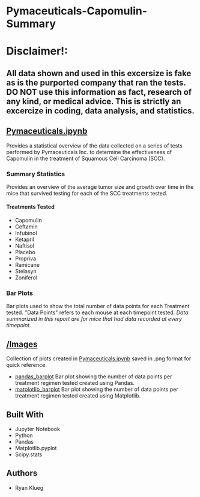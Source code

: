 # Pymaceuticals-Capomulin-Summary
# Disclaimer!:
## All data shown and used in this excersize is fake as is the purported company that ran the tests. __DO NOT__ use this information as fact, research of any kind, or medical advice. This is strictly an excercize in coding, data analysis, and statistics. 

## [Pymaceuticals.ipynb](Pymaceuticals.ipynb)
Provides a statistical overview of the data collected on a series of tests performed by Pymaceuticals Inc. to determine the effectiveness of Capomulin in the treatment of Squamous Cell Carcinoma (SCC).
### Summary Statistics
Provides an overview of the average tumor size and growth over time in the mice that survived testing for each of the SCC treatments tested. 
#### Treatments Tested
* Capomulin
* Ceftamin
* Infubinol
* Ketapril
* Naftisol
* Placebo
* Propriva
* Ramicane
* Stelasyn
* Zoniferol
### Bar Plots
Bar plots used to show the total number of data points for each Treatment tested. "Data Points" refers to each mouse at each timepoint tested. *Data summarized in this report are for mice that had data recorded at every timepoint*.
## [/Images](Images)
Collection of plots created in [Pymaceuticals.ipynb](Pymaceuticals.ipynb) saved in .png format for quick reference.
* [pandas_barplot](Images/pandas.barplot.png)
Bar plot showing the number of data points per treatment regimen tested created using Pandas.
* [matplotlib_barplot](matplotlib_barplot.png)
Bar plot showing the number of data points per treatment regimen tested created using Matplotlib.
## Built With
* Jupyter Notebook
* Python
* Pandas
* Matplotlib.pyplot
* Scipy.stats
## Authors
* Ryan Klueg

